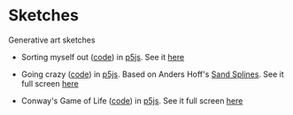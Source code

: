 # Sketches

Generative art sketches

- Sorting myself out ([code](sorting/sorting.js)) in [p5js](https://p5js.org). See it [here](https://mostlymaths.net/2020/05/sorting-myself-out.html/)

- Going crazy ([code](crazy/crazy.js)) in [p5js](https://p5js.org). Based on Anders Hoff's [Sand Splines](https://inconvergent.net/generative/sand-spline/). See it full screen [here](https://rberenguel.github.io/sketches/crazy/index.html)

- Conway's Game of Life ([code](life/life.js)) in [p5js](https://p5js.org). See it full screen [here](https://rberenguel.github.io/sketches/life/simple.html)